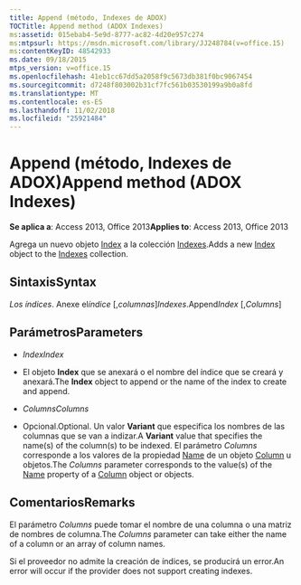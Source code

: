 ```yaml
---
title: Append (método, Indexes de ADOX)
TOCTitle: Append method (ADOX Indexes)
ms:assetid: 015ebab4-5e9d-8777-ac82-4d20e957c274
ms:mtpsurl: https://msdn.microsoft.com/library/JJ248784(v=office.15)
ms:contentKeyID: 48542933
ms.date: 09/18/2015
mtps_version: v=office.15
ms.openlocfilehash: 41eb1cc67dd5a2058f9c5673db381f0bc9067454
ms.sourcegitcommit: d7248f803002b31cf7fc561b03530199a9b0a8fd
ms.translationtype: MT
ms.contentlocale: es-ES
ms.lasthandoff: 11/02/2018
ms.locfileid: "25921484"
---
```

# <a name="append-method-adox-indexes"></a><span data-ttu-id="a855c-102">Append (método, Indexes de ADOX)</span><span class="sxs-lookup"><span data-stu-id="a855c-102">Append method (ADOX Indexes)</span></span>


<span data-ttu-id="a855c-103">**Se aplica a**: Access 2013, Office 2013</span><span class="sxs-lookup"><span data-stu-id="a855c-103">**Applies to**: Access 2013, Office 2013</span></span>



<span data-ttu-id="a855c-104">Agrega un nuevo objeto [Index](index-object-adox.md) a la colección [Indexes](indexes-collection-adox.md).</span><span class="sxs-lookup"><span data-stu-id="a855c-104">Adds a new [Index](index-object-adox.md) object to the [Indexes](indexes-collection-adox.md) collection.</span></span>

## <a name="syntax"></a><span data-ttu-id="a855c-105">Sintaxis</span><span class="sxs-lookup"><span data-stu-id="a855c-105">Syntax</span></span>

<span data-ttu-id="a855c-106">*Los índices*. Anexe el*índice* \[,*columnas*\]</span><span class="sxs-lookup"><span data-stu-id="a855c-106">*Indexes*.Append*Index* \[,*Columns*\]</span></span>

## <a name="parameters"></a><span data-ttu-id="a855c-107">Parámetros</span><span class="sxs-lookup"><span data-stu-id="a855c-107">Parameters</span></span>

  - <span data-ttu-id="a855c-108">*Index*</span><span class="sxs-lookup"><span data-stu-id="a855c-108">*Index*</span></span>

  - <span data-ttu-id="a855c-109">El objeto **Index** que se anexará o el nombre del índice que se creará y anexará.</span><span class="sxs-lookup"><span data-stu-id="a855c-109">The **Index** object to append or the name of the index to create and append.</span></span>

  - <span data-ttu-id="a855c-110">*Columns*</span><span class="sxs-lookup"><span data-stu-id="a855c-110">*Columns*</span></span>

  - <span data-ttu-id="a855c-111">Opcional.</span><span class="sxs-lookup"><span data-stu-id="a855c-111">Optional.</span></span> <span data-ttu-id="a855c-112">Un valor **Variant** que especifica los nombres de las columnas que se van a indizar.</span><span class="sxs-lookup"><span data-stu-id="a855c-112">A **Variant** value that specifies the name(s) of the column(s) to be indexed.</span></span> <span data-ttu-id="a855c-113">El parámetro *Columns* corresponde a los valores de la propiedad [Name](name-property-adox.md) de un objeto [Column](column-object-adox.md) u objetos.</span><span class="sxs-lookup"><span data-stu-id="a855c-113">The *Columns* parameter corresponds to the value(s) of the [Name](name-property-adox.md) property of a [Column](column-object-adox.md) object or objects.</span></span>

## <a name="remarks"></a><span data-ttu-id="a855c-114">Comentarios</span><span class="sxs-lookup"><span data-stu-id="a855c-114">Remarks</span></span>

<span data-ttu-id="a855c-115">El parámetro *Columns* puede tomar el nombre de una columna o una matriz de nombres de columna.</span><span class="sxs-lookup"><span data-stu-id="a855c-115">The *Columns* parameter can take either the name of a column or an array of column names.</span></span>

<span data-ttu-id="a855c-116">Si el proveedor no admite la creación de índices, se producirá un error.</span><span class="sxs-lookup"><span data-stu-id="a855c-116">An error will occur if the provider does not support creating indexes.</span></span>

